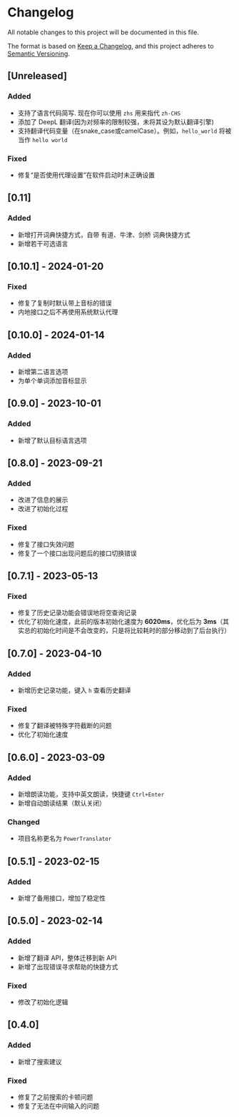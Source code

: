 # Changelog

All notable changes to this project will be documented in this file.

The format is based on [Keep a Changelog](https://keepachangelog.com/en/1.0.0/),
and this project adheres to [Semantic Versioning](https://semver.org/spec/v2.0.0.html).

## [Unreleased]

### Added
- 支持了语言代码简写. 现在你可以使用 `zhs` 用来指代 `zh-CHS`
- 添加了 DeepL 翻译(因为对频率的限制较强，未将其设为默认翻译引擎)
- 支持翻译代码变量（在snake_case或camelCase）。例如，`hello_world` 将被当作 `hello world`

### Fixed
- 修复“是否使用代理设置”在软件启动时未正确设置

## [0.11]

### Added
- 新增打开词典快捷方式，自带 有道、牛津、剑桥 词典快捷方式
- 新增若干可选语言

## [0.10.1] - 2024-01-20

### Fixed
- 修复了复制时默认带上音标的错误
- 内地接口之后不再使用系统默认代理

## [0.10.0] - 2024-01-14

### Added
- 新增第二语言选项
- 为单个单词添加音标显示

## [0.9.0] - 2023-10-01

### Added
- 新增了默认目标语言选项

## [0.8.0] - 2023-09-21

### Added
- 改进了信息的展示
- 改进了初始化过程

### Fixed
- 修复了接口失效问题
- 修复了一个接口出现问题后的接口切换错误

## [0.7.1] - 2023-05-13

### Fixed
- 修复了历史记录功能会错误地将空查询记录
- 优化了初始化速度，此前的版本初始化速度为 **6020ms**，优化后为 **3ms**（其实总的初始化时间是不会改变的，只是将比较耗时的部分移动到了后台执行）

## [0.7.0] - 2023-04-10

### Added
- 新增历史记录功能，键入 `h` 查看历史翻译

### Fixed
- 修复了翻译被特殊字符截断的问题
- 优化了初始化速度

## [0.6.0] - 2023-03-09

### Added
- 新增朗读功能，支持中英文朗读，快捷键 `Ctrl+Enter`
- 新增自动朗读结果（默认关闭）

### Changed
- 项目名称更名为 `PowerTranslator`

## [0.5.1] - 2023-02-15

### Added
- 新增了备用接口，增加了稳定性

## [0.5.0] - 2023-02-14

### Added
- 新增了翻译 API，整体迁移到新 API
- 新增了出现错误寻求帮助的快捷方式

### Fixed
- 修改了初始化逻辑

## [0.4.0]

### Added
- 新增了搜索建议

### Fixed
- 修复了之前搜索的卡顿问题
- 修复了无法在中间输入的问题
